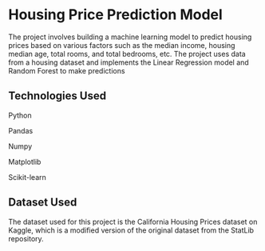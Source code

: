 # Housing Price Prediction Model
The project involves building a machine learning model to predict housing prices based on various factors such as the median income, housing median age, total rooms, and total bedrooms, etc. The project uses data from a housing dataset and implements the Linear Regression model and Random Forest to make predictions

## Technologies Used

Python

Pandas

Numpy

Matplotlib

Scikit-learn

## Dataset Used

The dataset used for this project is the California Housing Prices dataset on Kaggle, which is a modified version of the original dataset from the StatLib repository.
